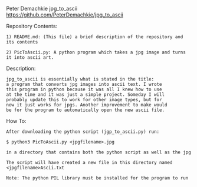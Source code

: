 Peter Demachkie
jpg_to_ascii
https://github.com/PeterDemachkie/jpg_to_ascii

Repository Contents:

    1) README.md: (This file) a brief description of the repository and its contents

    2) PicToAscii.py: A python program which takes a jpg image and turns it into ascii art. 

Description:

    jpg_to_ascii is essentially what is stated in the title: 
    a program that converts jpg images into ascii text. I wrote 
    this program in python because it was all I knew how to use 
    at the time and it was just a simple project. Someday I will 
    probably update this to work for other image types, but for 
    now it just works for jpgs. Another improvement to make would 
    be for the program to automatically open the new ascii file.

How To:

    After downloading the python script (jgp_to_ascii.py) run:

    $ python3 PicToAscii.py <jpgfilename>.jpg

    in a directory that contains both the python script as well as the jpg

    The script will have created a new file in this directory named <jpgfilename>Ascii.txt

    Note: The python PIL library must be installed for the program to run
